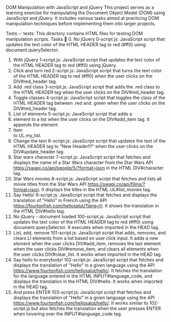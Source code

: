 DOM Manipulation with JavaScript and jQuery
This project serves as a learning exercise for manipulating the Document Object Model (DOM) using JavaScript and jQuery. It includes various tasks aimed at practicing DOM manipulation techniques before implementing them into larger projects.

Tests ✅
tests: This directory contains HTML files for testing DOM manipulation scripts.
Tasks 📃
0. No jQuery
0-script.js: JavaScript script that updates the text color of the HTML HEADER tag to red (#ff0) using document.querySelector.
1. With jQuery
1-script.js: JavaScript script that updates the text color of the HTML HEADER tag to red (#ff0) using jQuery.
2. Click and turn red
2-script.js: JavaScript script that turns the text color of the HTML HEADER tag to red (#ff0) when the user clicks on the DIV#red_header tag.
3. Add .red class
3-script.js: JavaScript script that adds the .red class to the HTML HEADER tag when the user clicks on the DIV#red_header tag.
4. Toggle classes
4-script.js: JavaScript script that toggles the class of the HTML HEADER tag between .red and .green when the user clicks on the DIV#red_header tag.
5. List of elements
5-script.js: JavaScript script that adds a <LI> element to a list when the user clicks on the DIV#add_item tag. It appends the element <li>Item</li> to UL.my_list.
6. Change the text
6-script.js: JavaScript script that updates the text of the HTML HEADER tag to "New Header!!!" when the user clicks on the DIV#update_header tag.
7. Star wars character
7-script.js: JavaScript script that fetches and displays the name of a Star Wars character from the Star Wars API https://swapi.co/api/people/5/?format=json in the HTML DIV#character tag.
8. Star Wars movies
8-script.js: JavaScript script that fetches and lists all movie titles from the Star Wars API https://swapi.co/api/films/?format=json. It displays the titles in the HTML UL#list_movies tag.
9. Say Hello!
9-script.js: JavaScript script that fetches and displays the translation of "Hello" in French using the API https://fourtonfish.com/hellosalut/?lang=fr. It shows the translation in the HTML DIV#hello tag.
10. No jQuery - document loaded
100-script.js: JavaScript script that updates the text color of the HTML HEADER tag to red (#ff0) using document.querySelector. It executes when imported in the HEAD tag.
11. List, add, remove
101-script.js: JavaScript script that adds, removes, and clears LI elements from a list based on user click input. It adds a new element when the user clicks DIV#add_item, removes the last element when the user clicks DIV#remove_item, and clears all elements when the user clicks DIV#clear_list. It works when imported in the HEAD tag.
12. Say hello to everybody!
102-script.js: JavaScript script that fetches and displays the translation of "Hello" in a given language using the API https://www.fourtonfish.com/hellosalut/hello/. It fetches the translation for the language entered in the HTML INPUT#language_code, and displays the translation in the HTML DIV#hello. It works when imported in the HEAD tag.
13. And press ENTER
103-script.js: JavaScript script that fetches and displays the translation of "Hello" in a given language using the API https://www.fourtonfish.com/hellosalut/hello/. It works similar to 102-script.js but also fetches the translation when the user presses ENTER when hovering over the INPUT#language_code tag.